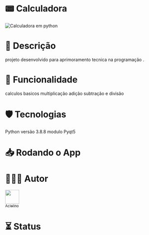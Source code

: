 
# 📟 Calculadora

![Calculadora em python](https://user-images.githubusercontent.com/13538814/227253081-9036f887-16c6-4909-8c42-fdcedaba0757.png)
# 📝 Descrição

projeto desenvolvido para aprimoramento tecnica na programação
.
# 🏹 Funcionalidade 

 calculos basicos multiplicação adição subtração e divisão

# 🛡 Tecnologias 
Python versão 3.8.8
modulo Pyqt5 

# 📥 Rodando o App

# 👨🏿‍🚀 Autor 

[<img src="https://avatars.githubusercontent.com/u/13538814?v=4" width=45><br><sub> Aclelino </sub>](https://www.github.com/aclelino)
<br>

# ⏳ Status

